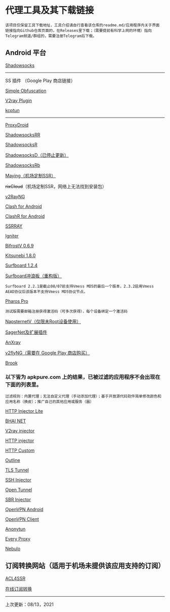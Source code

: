 # 代理工具及其下载链接

    该项目仅保留工具下载地址，工具介绍请自行查看该仓库的readme.md/应用程序内关于界面
    链接指向Github仓库页面的，在Releases里下载；（需要提前有科学上网的环境）指向Telegram频道/群组的，需要注册Telegram后下载。

## Android 平台
    

[Shadowsocks](https://github.com/shadowsocks/shadowsocks-android)

------
SS 插件 （Google Play 商店链接）

[Simple Obfuscation](https://play.google.com/store/apps/details?id=com.github.shadowsocks.plugin.obfs_local)

[V2ray Plugin](https://play.google.com/store/apps/details?id=com.github.shadowsocks.plugin.v2ray)

[kcptun](https://play.google.com/store/apps/details?id=com.github.shadowsocks.plugin.kcptun)

------

[ProxyDroid](https://play.google.com/store/apps/details?id=org.proxydroid)

[ShadowsocksRR](https://github.com/shadowsocksrr/shadowsocksr-android)

[ShadowsocksR](https://github.com/HMBSbige/ShadowsocksR-Android)

[ShadowsocksD（已停止更新）](https://github.com/Tooruchan/SSD-Android)

[ShadowsocksRb](https://github.com/shadowsocksRb/shadowsocksRb-android)

[Maying（机场定制SSR）](https://github.com/Kifranei/Shadowsocksr-Maying/releases)

~~rixCloud~~（机场定制SSR，网络上无法找到安装包）

[v2RayNG](https://github.com/2dust/v2rayNG)

[Clash for Android](https://github.com/Kr328/ClashForAndroid)

[ClashR for Android](https://github.com/naicfeng/ClashRForAndroid)

[SSRRAY](https://github.com/xxf098/shadowsocksr-v2ray-trojan-android)

[Igniter](https://github.com/trojan-gfw/igniter)

[BifrostV 0.6.9](https://github.com/Kifranei/ProxyToolLists/releases/download/BifrostV/BifrostV-0.6.9.apk)

[Kitsunebi 1.8.0](https://github.com/Kifranei/ProxyToolLists/releases/download/Kitsunebi/Kitsunebi-1.8.0.apk)

[Surfboard 1.2.4](https://m.apkpure.com/surfboard/com.getsurfboard/download/69-APK?from=versions%2Fversion)

[Surfboard冲浪板（重构版）](https://t.me/surfboardnews)

    Surfboard 2.2.1是截止08/07前支持Vmess MD5的最后一个版本，2.3.2启用Vmess AEAD协议后该版本不支持Vmess MD5协议节点。

[Pharos Pro](https://t.me/Pharos_Pro_Announcements)

    测试版需要邮箱注册获得激活码（可多次获得），每个设备绑定一个激活码

[NapsternetV（仅限未Root设备使用）](https://m.apkpure.com/cn/napsternetv-v2ray-and-psiphon-vpn-client/com.napsternetlabs.napsternetv)

[SagerNet及扩展插件](https://sagernet.org/download/)

[AnXray](https://github.com/XTLS/AnXray)

[v2flyNG（需要在 Google Play 商店购买）](https://play.google.com/store/apps/details?id=com.v2ray.v2fly)

[Brook](https://github.com/txthinking/brook)

### 以下皆为 apkpure.com 上的结果，已被过滤的应用程序不会出现在下面的列表里。

    过滤规则：内置代理；无法自定义代理（手动添加代理）；基于开放源代码软件简单修改颜色和应用名称（换皮）；推广自己的其他应用或服务（器）

[HTTP Injector Lite](https://m.apkpure.com/cn/http-injector-lite-ssh-proxy-vpn/com.evozi.injector.lite)

[BHAI NET](https://m.apkpure.com/cn/bhai-net/com.psiphon4)

[V2ray injector](https://m.apkpure.com/cn/v2ray-injector-free-v2ray-client-tunnel-vpn/com.technore.v2rayinjector)

[HTTP injector](https://m.apkpure.com/cn/http-injector-ssh-proxy-v2ray-vpn/com.evozi.injector)

[HTTP Custom](https://m.apkpure.com/cn/http-custom-ssh-vpn-client-with-custom-header/xyz.easypro.httpcustom)

[Outline](https://m.apkpure.com/cn/outline/org.outline.android.client)

[TLS Tunnel](https://m.apkpure.com/cn/tls-tunnel-free-and-unlimited-vpn/com.tlsvpn.tlstunnel)

[SSH Injector](https://m.apkpure.com/cn/ssh-injector-free-ssh-ssl-http-proxy-tunnel-vpn/com.technore.sshinjector)

[Open Tunnel](https://m.apkpure.com/cn/opentunnel/com.opentunnel.app)

[SBR Injector](https://m.apkpure.com/cn/sbr-injector-ssh-slowdns-ssl-vpn/com.sshbrazil.braziltunnel)

[OpenVPN Android](https://m.apkpure.com/cn/openvpn-for-android/de.blinkt.openvpn)

[OpenVPN Client](https://m.apkpure.com/cn/openvpn-connect-%E2%80%93-fast-safe-ssl-vpn-client/net.openvpn.openvpn)

[Anonytun](https://m.apkpure.com/cn/anonytun/com.anonytun.android)

[Every Proxy](https://m.apkpure.com/cn/every-proxy/com.gorillasoftware.everyproxy)

[Nebulo](https://m.apkpure.com/cn/nebulo-dns-changer-for-dns-over-https-tls/com.frostnerd.smokescreen)

## 订阅转换网站（适用于机场未提供该应用支持的订阅）

[ACL4SSR](https://acl4ssr-sub.github.io)

[在线订阅转换](https://sub.789.st)


------
上次更新：08/13，2021
